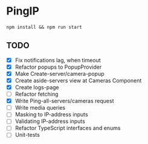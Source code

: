# PingIP
```
npm install && npm run start
```

## TODO
- [x] Fix notifications lag, when timeout
- [x] Refactor popups to PopupProvider
- [x] Make Create-server/camera-popup
- [x] Create aside-servers view at Cameras Component
- [x] Create logs-page
- [ ] Refactor fetching
- [x] Write Ping-all-servers/cameras request
- [ ] Write media queries
- [ ] Masking to IP-address inputs
- [ ] Validating IP-address inputs
- [ ] Refactor TypeScript interfaces and enums
- [ ] Unit-tests
